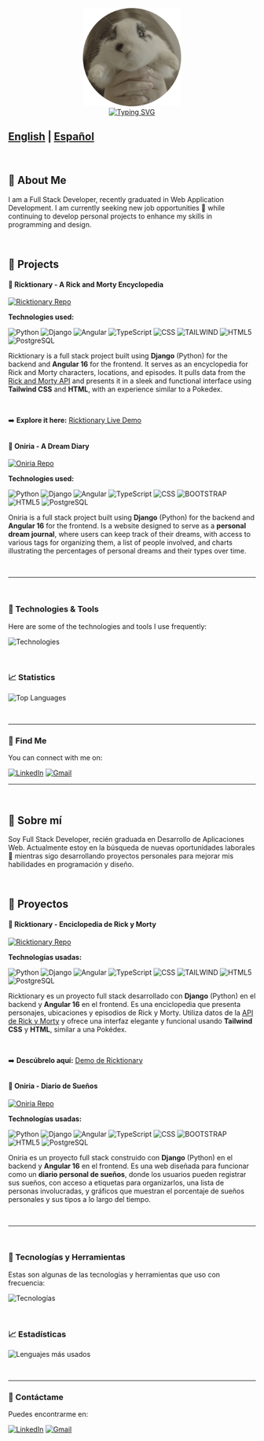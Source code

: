 <div align=center>
    <img src="https://github.com/nereagonzalez12/nereagonzalez12/blob/main/assets/DSC00191.png" alt="github profile" height="200">
</div>
<div align=center>
    <a href="https://git.io/typing-svg"><img src="https://readme-typing-svg.herokuapp.com?font=Fira+Code&duration=5000&pause=500&color=FCF188&center=true&vCenter=true&width=500&lines=Hola!+Soy+Nerea;Desarrolladora+full+stack;Eso+de+ahí+es+un+conejo+:)" alt="Typing SVG" /></a>
</div>

## [English](#english) | [Español](#español)

<br>

## <a name="english">🐸 About Me </a>

I am a Full Stack Developer, recently graduated in Web Application Development. I am currently seeking new job opportunities 👀 while continuing to develop personal projects to enhance my skills in programming and design.

<br>



## 🧁 Projects 



#### 🌌 Ricktionary - A Rick and Morty Encyclopedia

[![Ricktionary Repo](https://github-readme-stats.vercel.app/api/pin/?username=nereagonzalez12&repo=rickandmortyapi&theme=react&hide_border=true&bg_color=1F222E&title_color=FCF188&icon_color=45ECC7)](https://github.com/nereagonzalez12/rickandmortyapi)

**Technologies used:**

![Python](https://skillicons.dev/icons?i=python)
![Django](https://skillicons.dev/icons?i=django)
![Angular](https://skillicons.dev/icons?i=angular)
![TypeScript](https://skillicons.dev/icons?i=typescript)
![CSS](https://skillicons.dev/icons?i=css)
![TAILWIND](https://skillicons.dev/icons?i=tailwind)
![HTML5](https://skillicons.dev/icons?i=html)
![PostgreSQL](https://skillicons.dev/icons?i=postgre)

Ricktionary is a full stack project built using **Django** (Python) for the backend and **Angular 16** for the frontend. It serves as an encyclopedia for Rick and Morty characters, locations, and episodes. It pulls data from the [Rick and Morty API](https://rickandmortyapi.com) and presents it in a sleek and functional interface using **Tailwind CSS** and **HTML**, with an experience similar to a Pokedex.

<br>

➡️ **Explore it here:** [Ricktionary Live Demo](https://ricktionary.vercel.app)


##


#### 🌚 Oniria - A Dream Diary 

[![Oniria Repo](https://github-readme-stats.vercel.app/api/pin/?username=nereagonzalez12&repo=oniria&theme=react&hide_border=true&bg_color=1F222E&title_color=FCF188&icon_color=45ECC7)](https://github.com/nereagonzalez12/oniria)

**Technologies used:**

![Python](https://skillicons.dev/icons?i=python)
![Django](https://skillicons.dev/icons?i=django)
![Angular](https://skillicons.dev/icons?i=angular)
![TypeScript](https://skillicons.dev/icons?i=typescript)
![CSS](https://skillicons.dev/icons?i=css)
![BOOTSTRAP](https://skillicons.dev/icons?i=bootstrap)
![HTML5](https://skillicons.dev/icons?i=html)
![PostgreSQL](https://skillicons.dev/icons?i=postgre)

Oniria is a full stack project built using **Django** (Python) for the backend and **Angular 16** for the frontend. Is a website designed to serve as a **personal dream journal**, where users can keep track of their dreams, with access to various tags for organizing them, a list of people involved, and charts illustrating the percentages of personal dreams and their types over time.

<br>

---

<br>

### 📎 Technologies & Tools 

Here are some of the technologies and tools I use frequently:

![Technologies](https://skillicons.dev/icons?i=git,angular,bootstrap,css,tailwind,django,docker,figma,github,html,java,js,md,postgres,postman,powershell,pycharm,py,sass,stackoverflow,ts,ubuntu,vscode,windows)

</br>

### 📈 Statistics 

![Top Languages](https://github-readme-stats.vercel.app/api/top-langs/?username=nereagonzalez12&langs_count=8&layout=compact&theme=react&hide_border=true&bg_color=1F222E&title_color=FCF188&icon_color=45ECC7)


</br>

---

### 🫡 Find Me 

You can connect with me on:

[![LinkedIn](https://img.shields.io/badge/LinkedIn-%230077B5.svg?&style=flat-square&logo=linkedin&logoColor=white)](https://www.linkedin.com/in/nerea-gonzález-198054276/)
[![Gmail](https://img.shields.io/badge/Gmail-D14836?style=flat-square&logo=gmail&logoColor=white)](mailto:ereadoce.ng@gmail.com)

---
</br>

## <a name="español">🐸 Sobre mí </a>

Soy Full Stack Developer, recién graduada en Desarrollo de Aplicaciones Web. Actualmente estoy en la búsqueda de nuevas oportunidades laborales 👀 mientras sigo desarrollando proyectos personales para mejorar mis habilidades en programación y diseño.

<br>


## 🧁 Proyectos

#### 🌌 Ricktionary - Enciclopedia de Rick y Morty

[![Ricktionary Repo](https://github-readme-stats.vercel.app/api/pin/?username=nereagonzalez12&repo=rickandmortyapi&theme=react&hide_border=true&bg_color=1F222E&title_color=FCF188&icon_color=45ECC7)](https://github.com/nereagonzalez12/rickandmortyapi)

**Technologías usadas:**

![Python](https://skillicons.dev/icons?i=python)
![Django](https://skillicons.dev/icons?i=django)
![Angular](https://skillicons.dev/icons?i=angular)
![TypeScript](https://skillicons.dev/icons?i=typescript)
![CSS](https://skillicons.dev/icons?i=css)
![TAILWIND](https://skillicons.dev/icons?i=tailwind)
![HTML5](https://skillicons.dev/icons?i=html)
![PostgreSQL](https://skillicons.dev/icons?i=postgre)

Ricktionary es un proyecto full stack desarrollado con **Django** (Python) en el backend y **Angular 16** en el frontend. Es una enciclopedia que presenta personajes, ubicaciones y episodios de Rick y Morty. Utiliza datos de la [API de Rick y Morty](https://rickandmortyapi.com) y ofrece una interfaz elegante y funcional usando **Tailwind CSS** y **HTML**, similar a una Pokédex.

<br>

➡️ **Descúbrelo aquí:** [Demo de Ricktionary](https://ricktionary.vercel.app)

##

#### 🌚 Oniria - Diario de Sueños

[![Oniria Repo](https://github-readme-stats.vercel.app/api/pin/?username=nereagonzalez12&repo=oniria&theme=react&hide_border=true&bg_color=1F222E&title_color=FCF188&icon_color=45ECC7)](https://github.com/nereagonzalez12/oniria)

**Technologías usadas:**

![Python](https://skillicons.dev/icons?i=python)
![Django](https://skillicons.dev/icons?i=django)
![Angular](https://skillicons.dev/icons?i=angular)
![TypeScript](https://skillicons.dev/icons?i=typescript)
![CSS](https://skillicons.dev/icons?i=css)
![BOOTSTRAP](https://skillicons.dev/icons?i=bootstrap)
![HTML5](https://skillicons.dev/icons?i=html)
![PostgreSQL](https://skillicons.dev/icons?i=postgre)

Oniria es un proyecto full stack construido con **Django** (Python) en el backend y **Angular 16** en el frontend. Es una web diseñada para funcionar como un **diario personal de sueños**, donde los usuarios pueden registrar sus sueños, con acceso a etiquetas para organizarlos, una lista de personas involucradas, y gráficos que muestran el porcentaje de sueños personales y sus tipos a lo largo del tiempo.

<br>

---

<br>


### 📎 Tecnologías y Herramientas 

Estas son algunas de las tecnologías y herramientas que uso con frecuencia:

![Tecnologías](https://skillicons.dev/icons?i=git,angular,bootstrap,css,tailwind,django,docker,figma,github,html,java,js,md,postgres,postman,powershell,pycharm,py,sass,stackoverflow,ts,ubuntu,vscode,windows)

<br>

### 📈 Estadísticas 

![Lenguajes más usados](https://github-readme-stats.vercel.app/api/top-langs/?username=nereagonzalez12&langs_count=8&layout=compact&theme=react&hide_border=true&bg_color=1F222E&title_color=FCF188&icon_color=45ECC7)


<br>

---

### 🫡 Contáctame 

Puedes encontrarme en:

[![LinkedIn](https://img.shields.io/badge/LinkedIn-%230077B5.svg?&style=flat-square&logo=linkedin&logoColor=white)](https://www.linkedin.com/in/nerea-gonzález-198054276/)
[![Gmail](https://img.shields.io/badge/Gmail-D14836?style=flat-square&logo=gmail&logoColor=white)](mailto:ereadoce.ng@gmail.com)

